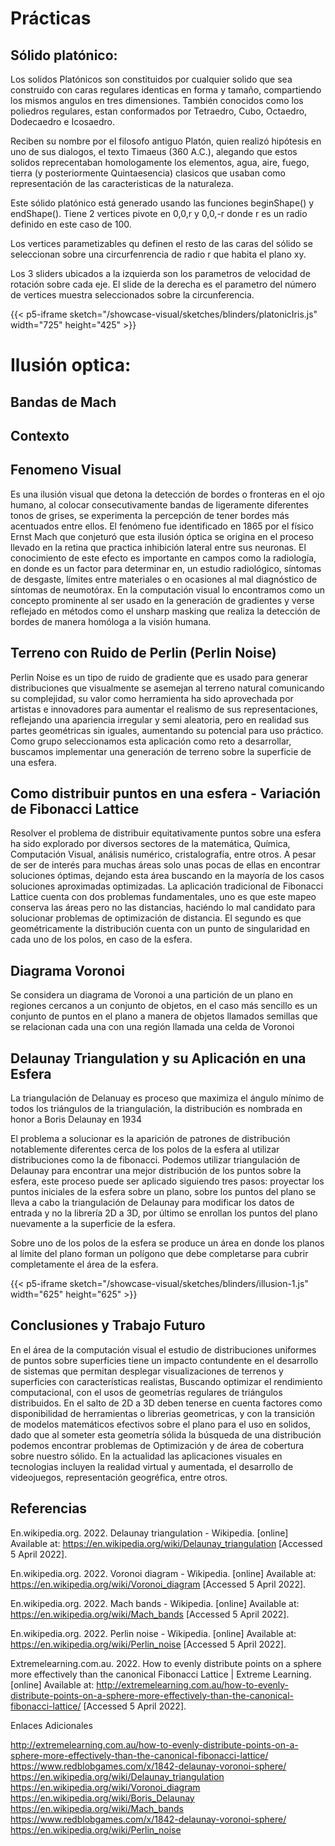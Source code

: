 # Prácticas

## Sólido platónico:

Los solidos Platónicos son constituidos por cualquier solido que sea construido con caras regulares identicas en forma y tamaño, compartiendo los mismos angulos en tres dimensiones. También conocidos como los poliedros regulares, estan conformados por Tetraedro, Cubo, Octaedro, Dodecaedro e Icosaedro.

Reciben su nombre por el filosofo antiguo Platón, quien realizó hipótesis en uno de sus dialogos, el texto Timaeus (360 A.C.), alegando que estos solidos reprecentaban homologamente los elementos, agua, aire, fuego, tierra (y posteriormente Quintaesencia) clasicos que usaban como representación de las caracteristicas de la naturaleza.

Este sólido platónico está generado usando las funciones beginShape() y endShape().
Tiene 2 vertices pivote en 0,0,r y 0,0,-r donde r es un radio definido en este caso de 100.

Los vertices parametizables qu definen el resto de las caras del sólido se seleccionan sobre una circurfenrencia de radio r que habita el plano xy.

Los 3 sliders ubicados a la izquierda son los parametros de velocidad de rotación sobre cada eje. El slide de la derecha es el parametro del número de vertices muestra seleccionados sobre la circunferencia.

{{< p5-iframe sketch="/showcase-visual/sketches/blinders/platonicIris.js" width="725" height="425" >}}

# Ilusión optica:

## Bandas de Mach

## Contexto

## Fenomeno Visual

Es una ilusión visual que detona la detección de bordes o fronteras en el ojo humano, al colocar consecutivamente bandas de ligeramente diferentes tonos de grises, se experimenta la percepción de tener bordes más acentuados entre ellos. El fenómeno fue identificado en 1865 por el físico Ernst Mach que conjeturó que esta ilusión óptica se origina en el proceso llevado en la retina que practica inhibición lateral entre sus neuronas. El conocimiento de este efecto es importante en campos como la radiología, en donde es un factor para determinar en, un estudio radiológico, síntomas de desgaste, límites entre materiales o en ocasiones al mal diagnóstico de síntomas de neumotórax. En la computación visual lo encontramos como un concepto prominente al ser usado en la generación de gradientes y verse reflejado en métodos como el unsharp masking que realiza la detección de bordes de manera homóloga a la visión humana.

## Terreno con Ruido de Perlin (Perlin Noise)

Perlin Noise es un tipo de ruido de gradiente que es usado para generar distribuciones que visualmente se asemejan al terreno natural comunicando su complejidad, su valor como herramienta ha sido aprovechada por artistas e innovadores para aumentar el realismo de sus representaciones, reflejando una apariencia irregular y semi aleatoria, pero en realidad sus partes geométricas sin iguales, aumentando su potencial para uso práctico. Como grupo seleccionamos esta aplicación como reto a desarrollar, buscamos implementar una generación de terreno sobre la superficie de una esfera.

## Como distribuir puntos en una esfera - Variación de Fibonacci Lattice

Resolver el problema de distribuir equitativamente puntos sobre una esfera ha sido explorado por diversos sectores de la matemática, Química, Computación Visual, análisis numérico, cristalografía, entre otros. A pesar de ser de interés para muchas áreas solo unas pocas de ellas en encontrar soluciones óptimas, dejando esta área buscando en la mayoría de los casos soluciones aproximadas optimizadas. La aplicación tradicional de Fibonacci Lattice cuenta con dos problemas fundamentales, uno es que este mapeo conserva las áreas pero no las distancias, haciéndo lo mal candidato para solucionar problemas de optimización de distancia. El segundo es que geométricamente la distribución cuenta con un punto de singularidad en cada uno de los polos, en caso de la esfera.

## Diagrama Voronoi

Se considera un diagrama de Voronoi a una partición de un plano en regiones cercanos a un conjunto de objetos, en el caso más sencillo es un conjunto de puntos en el plano a manera de objetos llamados semillas que se relacionan cada una con una región llamada una celda de Voronoi

## Delaunay Triangulation y su Aplicación en una Esfera

La triangulación de Delanuay es proceso que maximiza el ángulo mínimo de todos los triángulos de la triangulación, la distribución es nombrada en honor a Boris Delaunay en 1934

El problema a solucionar es la aparición de patrones de distribución notablemente diferentes cerca de los polos de la esfera al utilizar distribuciones como la de fibonacci. Podemos utilizar triangulación de Delaunay para encontrar una mejor distribución de los puntos sobre la esfera, este proceso puede ser aplicado siguiendo tres pasos: proyectar los puntos iniciales de la esfera sobre un plano, sobre los puntos del plano se lleva a cabo la triangulación de Delaunay para modificar los datos de entrada y no la librería 2D a 3D, por último se enrollan los puntos del plano nuevamente a la superficie de la esfera.

Sobre uno de los polos de la esfera se produce un área en donde los planos al límite del plano forman un polígono que debe completarse para cubrir completamente el área de la esfera.

{{< p5-iframe sketch="/showcase-visual/sketches/blinders/illusion-1.js" width="625" height="625" >}}

## Conclusiones y Trabajo Futuro

En el área de la computación visual el estudio de distribuciones uniformes de puntos sobre superficies tiene un impacto contundente en el desarrollo de sistemas que permitan desplegar visualizaciones de terrenos y superficies con características realistas, Buscando optimizar el rendimiento computacional, con el usos de geometrías regulares de triángulos distribuidos. En el salto de 2D a 3D deben tenerse en cuenta factores como disponibilidad de herramientas o librerias geometricas, y con la transición de modelos matemáticos efectivos sobre el plano para el uso en solidos, dado que al someter esta geometría sólida la búsqueda de una distribución podemos encontrar problemas de Optimización y de área de cobertura sobre nuestro sólido. En la actualidad las aplicaciones visuales en tecnologias incluyen la realidad virtual y aumentada, el desarrollo de videojuegos, representación geogréfica, entre otros.

## Referencias

En.wikipedia.org. 2022. Delaunay triangulation - Wikipedia. [online] Available at: <https://en.wikipedia.org/wiki/Delaunay_triangulation> [Accessed 5 April 2022].

En.wikipedia.org. 2022. Voronoi diagram - Wikipedia. [online] Available at: <https://en.wikipedia.org/wiki/Voronoi_diagram> [Accessed 5 April 2022].

En.wikipedia.org. 2022. Mach bands - Wikipedia. [online] Available at: <https://en.wikipedia.org/wiki/Mach_bands> [Accessed 5 April 2022].

En.wikipedia.org. 2022. Perlin noise - Wikipedia. [online] Available at: <https://en.wikipedia.org/wiki/Perlin_noise> [Accessed 5 April 2022].

Extremelearning.com.au. 2022. How to evenly distribute points on a sphere more effectively than the canonical Fibonacci Lattice | Extreme Learning. [online] Available at: <http://extremelearning.com.au/how-to-evenly-distribute-points-on-a-sphere-more-effectively-than-the-canonical-fibonacci-lattice/> [Accessed 5 April 2022].

Enlaces Adicionales

http://extremelearning.com.au/how-to-evenly-distribute-points-on-a-sphere-more-effectively-than-the-canonical-fibonacci-lattice/
https://www.redblobgames.com/x/1842-delaunay-voronoi-sphere/
https://en.wikipedia.org/wiki/Delaunay_triangulation
https://en.wikipedia.org/wiki/Voronoi_diagram
https://en.wikipedia.org/wiki/Boris_Delaunay
https://en.wikipedia.org/wiki/Mach_bands
https://www.redblobgames.com/x/1842-delaunay-voronoi-sphere/
https://en.wikipedia.org/wiki/Perlin_noise
